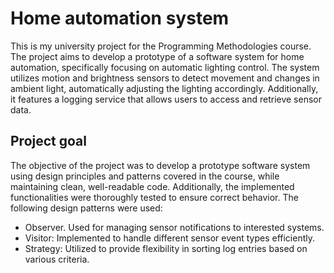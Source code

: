# Home automation system
This is my university project for the Programming Methodologies course. The project aims to develop a prototype of a software system for home automation, specifically focusing on automatic lighting control. The system utilizes motion and brightness sensors to detect movement and changes in ambient light, automatically adjusting the lighting accordingly. Additionally, it features a logging service that allows users to access and retrieve sensor data.

## Project goal
The objective of the project was to develop a prototype software system using design principles and patterns covered in the course, while maintaining clean, well-readable code. Additionally, the implemented functionalities were thoroughly tested to ensure correct behavior. The following design patterns were used:
- Observer. Used for managing sensor notifications to interested systems.
- Visitor: Implemented to handle different sensor event types efficiently.
- Strategy: Utilized to provide flexibility in sorting log entries based on various criteria.
